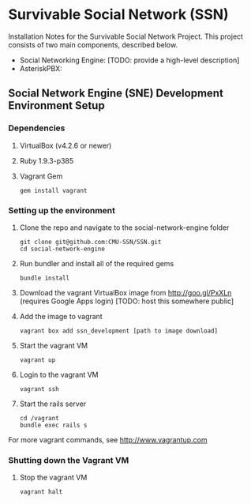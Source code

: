 # Survivable Social Network (SSN)

Installation Notes for the Survivable Social Network Project.  This project consists of two main 
components, described below.

+ Social Networking Engine: [TODO: provide a high-level description]
+ AsteriskPBX:

## Social Network Engine (SNE) Development Environment Setup

### Dependencies
1. VirtualBox (v4.2.6 or newer)
2. Ruby 1.9.3-p385
3. Vagrant Gem

	```
	gem install vagrant
	```

### Setting up the environment
1. Clone the repo and navigate to the social-network-engine folder

	```
	git clone git@github.com:CMU-SSN/SSN.git
	cd social-network-engine
	```	

2. Run bundler and install all of the required gems

	```
	bundle install
	```

3. Download the vagrant VirtualBox image from http://goo.gl/PxXLn (requires Google Apps login) [TODO: host this somewhere public]

4. Add the image to vagrant

	```
	vagrant box add ssn_development [path to image download]
	```

5. Start the vagrant VM

	```
	vagrant up
	```

6. Login to the vagrant VM

	```
	vagrant ssh
	```

7. Start the rails server

	```
	cd /vagrant
	bundle exec rails s
	```

For more vagrant commands, see http://www.vagrantup.com

	
### Shutting down the Vagrant VM

1.  Stop the vagrant VM

	```
	vagrant halt
	```
